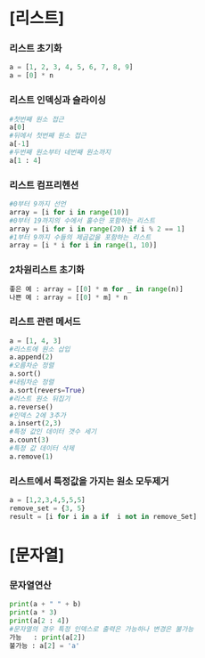 # [리스트]
### 리스트 초기화
```python
a = [1, 2, 3, 4, 5, 6, 7, 8, 9]
a = [0] * n
```

### 리스트 인덱싱과 슬라이싱
```python
#첫번째 원소 접근
a[0] 
#뒤에서 첫번째 원소 접근
a[-1]
#두번째 원소부터 네번째 원소까지
a[1 : 4]
```

### 리스트 컴프리헨션
```python
#0부터 9까지 선언
array = [i for i in range(10)]
#0부터 19까지의 수에서 홀수만 포함하는 리스트
array = [i for i in range(20) if i % 2 == 1]
#1부터 9까지 수들의 제곱값을 포함하는 리스트
array = [i * i for i in range(1, 10)]
```
### 2차원리스트 초기화
```python
좋은 예 : array = [[0] * m for _ in range(n)]
나쁜 예 : array = [[0] * m] * n
```
### 리스트 관련 메서드
```python
a = [1, 4, 3]
#리스트에 원소 삽입
a.append(2)
#오름차순 정렬
a.sort()
#내림차순 정렬
a.sort(revers=True)
#리스트 원소 뒤집기
a.reverse()
#인덱스 2에 3추가
a.insert(2,3)
#특정 값인 데이터 갯수 세기
a.count(3)
#특정 값 데이터 삭제
a.remove(1)
```
### 리스트에서 특정값을 가지는 원소 모두제거
```python
a = [1,2,3,4,5,5,5]
remove_set = {3, 5}
result = [i for i in a if  i not in remove_Set]
```
# [문자열]
### 문자열연산
```python
print(a + " " + b)
print(a * 3)
print(a[2 : 4])
#문자열의 경우 특정 인덱스로 출력은 가능하나 변경은 불가능
가능   : print(a[2])
불가능 : a[2] = 'a'
```
